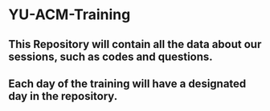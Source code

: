 # YU-ACM-Training
## This Repository will contain all the data about our sessions, such as codes and questions.
## Each day of the training will have a designated day in the repository.
